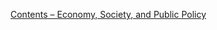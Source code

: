 [Contents – Economy, Society, and Public Policy](https://www.core-econ.org/espp/book/text/0-3-contents.html)